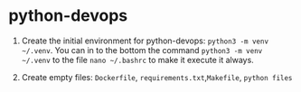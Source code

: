 # python-devops

1. Create the initial environment for python-devops: `python3 -m venv ~/.venv`. You can in to the bottom the command `python3 -m venv ~/.venv` to the file `nano ~/.bashrc` to make it execute it always.

2. Create empty files: `Dockerfile`, `requirements.txt`,`Makefile`, `python files`